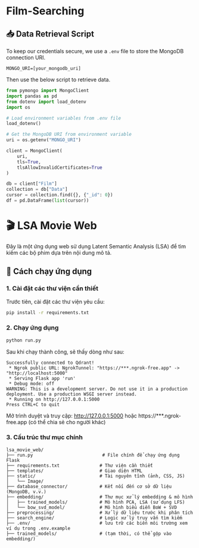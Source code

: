 # Film-Searching


## 📥 Data Retrieval Script

To keep our credentials secure, we use a `.env` file to store the MongoDB connection URI.
```env
MONGO_URI=[your_mongodb_uri]
```

Then use the below script to retrieve data.
```python
from pymongo import MongoClient
import pandas as pd
from dotenv import load_dotenv
import os

# Load environment variables from .env file
load_dotenv()

# Get the MongoDB URI from environment variable
uri = os.getenv("MONGO_URI")

client = MongoClient(
    uri,
    tls=True,
    tlsAllowInvalidCertificates=True
)

db = client["Film"]
collection = db["Data"]
cursor = collection.find({}, {"_id": 0})
df = pd.DataFrame(list(cursor))
```

# 🎬 LSA Movie Web

Đây là một ứng dụng web sử dụng Latent Semantic Analysis (LSA) để tìm kiếm các bộ phim dựa trên nội dung mô tả.

## 🚀 Cách chạy ứng dụng

### 1. Cài đặt các thư viện cần thiết

Trước tiên, cài đặt các thư viện yêu cầu:

```bash
pip install -r requirements.txt
```

### 2. Chạy ứng dụng
```python
python run.py
```
Sau khi chạy thành công, sẽ thấy dòng như sau:
```
Successfully connected to Qdrant!
 * Ngrok public URL: NgrokTunnel: "https://***.ngrok-free.app" -> "http://localhost:5000"
 * Serving Flask app 'run'
 * Debug mode: off
WARNING: This is a development server. Do not use it in a production deployment. Use a production WSGI server instead.
 * Running on http://127.0.0.1:5000
Press CTRL+C to quit
```
Mở trình duyệt và truy cập: http://127.0.0.1:5000 hoặc https://***.ngrok-free.app (có thể chia sẻ cho người khác)

### 3. Cấu trúc thư mục chính
```
lsa_movie_web/
├── run.py                          # File chính để chạy ứng dụng Flask
├── requirements.txt               # Thư viện cần thiết
├── templates/                     # Giao diện HTML
├── static/                        # Tài nguyên tĩnh (ảnh, CSS, JS)
│   └── Image/
├── database_connector/            # Kết nối đến cơ sở dữ liệu (MongoDB, v.v.)
├── embedding/                     # Thư mục xử lý embedding & mô hình
│   ├── trained_models/            # Mô hình PCA, LSA (sử dụng LFS)
│   └── bow_svd_model/             # Mô hình biểu diễn BoW + SVD
├── preprocessing/                 # Xử lý dữ liệu trước khi phân tích
├── search_engine/                 # Logic xử lý truy vấn tìm kiếm
├── .env/                          # lưu trữ các biến môi trường xem ví dụ trong .env.example
├── trained_models/                # (tạm thời, có thể gộp vào embedding/)
```
